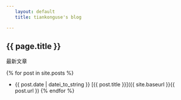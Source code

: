 ```yaml
---
　　layout: default
　　title: tiankonguse's blog

---
```


## {{ page.title }}

最新文章

{% for post in site.posts %}

* {{ post.date | datei\_to\_string }}  [{{ post.title }}]({{ site.baseurl }}{{ post.url })
{% endfor %} 


